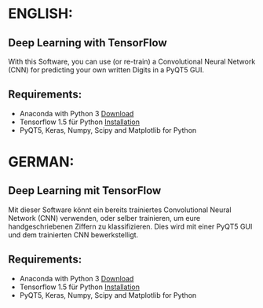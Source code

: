 # ENGLISH: 
## Deep Learning with TensorFlow

With this Software, you can use (or re-train) a Convolutional Neural Network (CNN) for predicting your own written Digits in a PyQT5 GUI.

## Requirements:
  * Anaconda with Python 3 [Download](https://www.anaconda.com/download/)
  * Tensorflow 1.5 für Python [Installation](https://www.tensorflow.org/install/)
  * PyQT5, Keras, Numpy, Scipy and Matplotlib for Python


# GERMAN: 
## Deep Learning mit TensorFlow

Mit dieser Software könnt ein bereits trainiertes Convolutional Neural Network (CNN) verwenden, oder selber trainieren, um eure handgeschriebenen Ziffern zu klassifizieren. Dies wird mit einer PyQT5 GUI und dem trainierten CNN bewerkstelligt.

## Requirements:
  * Anaconda with Python 3 [Download](https://www.anaconda.com/download/)
  * Tensorflow 1.5 für Python [Installation](https://www.tensorflow.org/install/)
  * PyQT5, Keras, Numpy, Scipy and Matplotlib for Python
